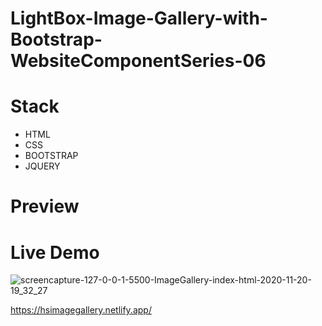 # LightBox-Image-Gallery-with-Bootstrap-WebsiteComponentSeries-06
<h1>Stack</h1>
<ul>
<li>HTML</li>
<li>CSS</li>
<li>BOOTSTRAP</li>
<li>JQUERY</li>
</ul>
<h1>Preview</h1>

<h1>Live Demo</h1>

![screencapture-127-0-0-1-5500-ImageGallery-index-html-2020-11-20-19_32_27](https://user-images.githubusercontent.com/54854216/99809251-037c4100-2b68-11eb-8cb7-4864cc78397e.png)

https://hsimagegallery.netlify.app/

